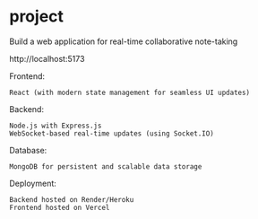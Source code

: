 # project
 Build a web application for real-time collaborative note-taking

http://localhost:5173

Frontend:

    React (with modern state management for seamless UI updates)

Backend:

    Node.js with Express.js
    WebSocket-based real-time updates (using Socket.IO)

Database:

    MongoDB for persistent and scalable data storage

Deployment:

    Backend hosted on Render/Heroku
    Frontend hosted on Vercel
